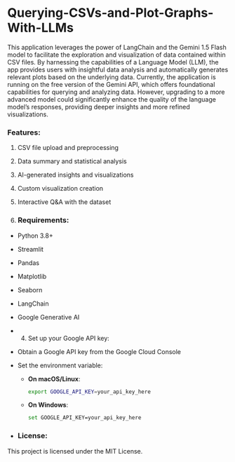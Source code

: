 # Querying-CSVs-and-Plot-Graphs-With-LLMs
This application leverages the power of LangChain and the Gemini 1.5 Flash model to facilitate the exploration and visualization of data contained within CSV files. By harnessing the capabilities of a Language Model (LLM), the app provides users with insightful data analysis and automatically generates relevant plots based on the underlying data.
Currently, the application is running on the free version of the Gemini API, which offers foundational capabilities for querying and analyzing data. However, upgrading to a more advanced model could significantly enhance the quality of the language model’s responses, providing deeper insights and more refined visualizations.

### Features:
1. CSV file upload and preprocessing
2. Data summary and statistical analysis
3. AI-generated insights and visualizations
4. Custom visualization creation
5. Interactive Q&A with the dataset

6. ### Requirements:
- Python 3.8+
- Streamlit
- Pandas
- Matplotlib
- Seaborn
- LangChain
- Google Generative AI

- 4. Set up your Google API key:
- Obtain a Google API key from the Google Cloud Console
- Set the environment variable:

    - **On macOS/Linux**:
        ```bash
        export GOOGLE_API_KEY=your_api_key_here
        ```

    - **On Windows**:
        ```bash
        set GOOGLE_API_KEY=your_api_key_here

- ### License:
This project is licensed under the MIT License.
